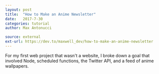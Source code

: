 ```yaml
---
layout: post
title:  "How to Make an Anime Newsletter"
date:   2017-7-30
categories: tutorial
author: Max Antonucci

source: external
ext-url: https://dev.to/maxwell_dev/how-to-make-an-anime-newsletter
---
```


For my first web project that wasn't a website, I broke down a goal that involved Node, scheduled functions, the Twitter API, and a feed of anime wallpapers. 